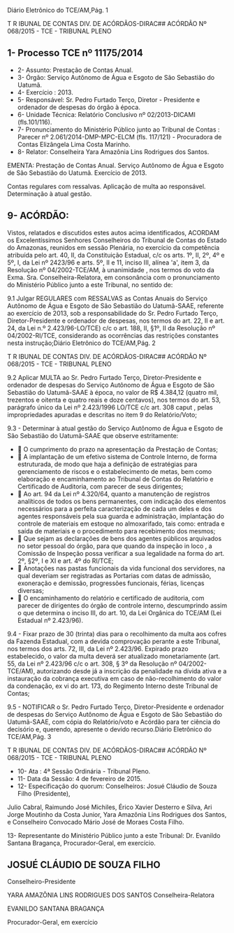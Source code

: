 Diário Eletrônico do TCE/AM,Pág. 1

T R IBUNAL DE CONTAS DIV. DE ACÓRDÃOS-DIRAC## ACÓRDÃO Nº 068/2015 - TCE - TRIBUNAL PLENO

## 1- Processo TCE nº 11175/2014

- 2- Assunto: Prestação de Contas Anual.
- 3- Órgão: Serviço Autônomo de Água e Esgoto de São Sebastião do Uatumã.
- 4- Exercício : 2013.
- 5- Responsável: Sr. Pedro Furtado Terço, Diretor - Presidente e ordenador de despesas do órgão à época.
- 6- Unidade Técnica: Relatório Conclusivo nº 02/2013-DICAMI (fls.101/116).
- 7-  Pronunciamento  do  Ministério  Público  junto  ao  Tribunal  de  Contas :  Parecer  nº 2.061/2014-DMP-MPC-ELCM  (fls.  117/121)  -  Procuradora  de  Contas  Elizângela  Lima Costa Marinho.
- 8- Relator: Conselheira Yara Amazônia Lins Rodrigues dos Santos.

EMENTA: Prestação  de  Contas  Anual.  Serviço Autônomo de Água e Esgoto de São Sebastião do Uatumã. Exercício de 2013.

Contas  regulares  com  ressalvas.  Aplicação  de multa ao responsável. Determinação  à  atual gestão.

## 9- ACÓRDÃO:

Vistos, relatados e discutidos estes autos acima identificados,  ACORDAM os Excelentíssimos  Senhores  Conselheiros do Tribunal de Contas do Estado do Amazonas, reunidos em sessão Plenária, no exercício da competência atribuída pelo art. 40, II, da Constituição Estadual, c/c os arts. 1º, II, 2º, 4º e 5º, I, da Lei nº 2423/96 e arts. 5º, II  e  11,  inciso  III,  alínea  'a',  item  3,  da  Resolução  nº  04/2002-TCE/AM, à unanimidade , nos  termos  do  voto  da  Exma.  Sra.  Conselheira-Relatora, em consonância com  o pronunciamento do Ministério Público junto a este Tribunal, no sentido de:

9.1 Julgar REGULARES com RESSALVAS as Contas Anuais do Serviço Autônomo de Água e Esgoto de São Sebastião do Uatumã-SAAE, referente ao exercício de  2013,  sob  a  responsabilidade  do  Sr.  Pedro  Furtado  Terço,  Diretor-Presidente  e ordenador de despesas, nos termos do art. 22, II e art. 24, da Lei n.º 2.423/96-LO/TCE) c/c o art. 188,  II,  §1º,  II  da  Resolução nº 04/2002-RI/TCE, considerando as ocorrências das restrições constantes nesta instrução;Diário Eletrônico do TCE/AM,Pág. 2

T R IBUNAL DE CONTAS DIV. DE ACÓRDÃOS-DIRAC## ACÓRDÃO Nº 068/2015 - TCE - TRIBUNAL PLENO

9.2  Aplicar MULTA ao  Sr.  Pedro  Furtado  Terço,  Diretor-Presidente  e ordenador  de  despesas  do  Serviço  Autônomo  de  Água  e  Esgoto  de  São  Sebastião  do Uatumã-SAAE à época, no valor de R$ 4.384,12 (quatro mil, trezentos e oitenta e quatro reais e doze centavos),  nos termos do art. 53, parágrafo único da Lei nº 2.423/1996  LO/TCE  c/c  art.  308 caput ,  pelas  impropriedades  apuradas  e  descritas  no  item  9  do Relatório/Voto;

9.3 - Determinar à atual gestão do Serviço Autônomo de Água e Esgoto de São Sebastião do Uatumã-SAAE que observe estritamente:

-  O cumprimento do prazo na apresentação da Prestação de Contas;
-  A implantação de um efetivo sistema de Controle Interno, de forma estruturada, de modo  que  haja  a  definição  de  estratégias  para  gerenciamento  de  riscos  e  o estabelecimento de metas, bem como elaboração e encaminhamento ao Tribunal de Contas do Relatório e Certificado de Auditoria, com parecer de seus dirigentes;
-  Ao art. 94 da Lei nº 4.320/64, quanto a manutenção de registros analíticos de todos os bens permanentes, com indicação dos elementos necessários para a perfeita caracterização de cada um deles e dos agentes responsáveis pela sua guarda e administração, implantação do controle de materiais em estoque no almoxarifado, tais  como: entrada e saída  de materiais e  o procedimento para recebimento dos mesmos;
-  Que  sejam  as  declarações  de  bens  dos  agentes  públicos  arquivados  no  setor pessoal do órgão, para que quando da inspeção in loco , a Comissão de Inspeção possa verificar a sua legalidade na forma do art. 2º, §2º, I e XI e art. 4º do RI/TCE;
-  Anotações  nas  pastas  funcionais  da  vida  funcional  dos  servidores,  na  qual deveriam  ser  registradas  as  Portarias  com  datas  de  admissão,  exoneração  e demissão, progressões funcionais, férias, licenças diversas;
-  O encaminhamento do relatório e certificado de auditoria, com parecer de dirigentes do órgão de controle interno, descumprindo assim o que determina o inciso III, do art. 10, da Lei Orgânica do TCE/AM (Lei Estadual nº 2.423/96).

9.4 - Fixar prazo de 30 (trinta) dias para o recolhimento da multa aos cofres  da  Fazenda  Estadual,  com  a  devida  comprovação  perante  a  este  Tribunal,  nos termos dos arts. 72, III, da Lei nº 2.423/96. Expirado prazo estabelecido, o valor da multa deverá ser atualizado monetariamente (art. 55, da Lei nº 2.423/96 c/c o art. 308, § 3º da Resolução nº 04/2002-TCE/AM), autorizando desde já a inscrição da penalidade na dívida ativa  e  a  instauração  da  cobrança  executiva  em  caso  de  não-recolhimento  do  valor  da condenação, ex vi do art. 173, do Regimento Interno deste Tribunal de Contas;

9.5 - NOTIFICAR o Sr. Pedro Furtado Terço, Diretor-Presidente e ordenador de despesas do Serviço Autônomo de Água e Esgoto de São Sebastião do Uatumã-SAAE, com  cópia  do  Relatório/voto  e Acórdão  para  ter  ciência  do  decisório  e,  querendo, apresente o devido recurso.Diário Eletrônico do TCE/AM,Pág. 3

T R IBUNAL DE CONTAS DIV. DE ACÓRDÃOS-DIRAC## ACÓRDÃO Nº 068/2015 - TCE - TRIBUNAL PLENO

- 10- Ata : 4ª Sessão Ordinária - Tribunal Pleno.
- 11- Data da Sessão: 4 de fevereiro de 2015.
- 12- Especificação do quorum: Conselheiros: Josué Cláudio de Souza Filho (Presidente),

Julio Cabral, Raimundo José Michiles, Érico Xavier Desterro e Silva, Ari Jorge Moutinho da Costa Junior, Yara Amazônia Lins Rodrigues dos Santos, e Conselheiro Convocado Mário José de Moraes Costa Filho.

13- Representante do Ministério Público junto a este Tribunal: Dr. Evanildo Santana Bragança, Procurador-Geral, em exercício.

## JOSUÉ CLÁUDIO DE SOUZA FILHO

Conselheiro-Presidente

YARA AMAZÔNIA LINS RODRIGUES DOS SANTOS Conselheira-Relatora

EVANILDO SANTANA BRAGANÇA

Procurador-Geral, em exercício